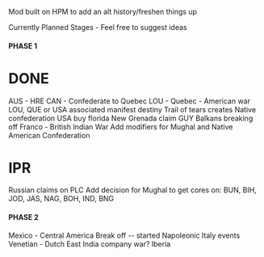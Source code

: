 Mod built on HPM to add an alt history/freshen things up

Currently Planned Stages - Feel free to suggest ideas

#### PHASE 1 ####

# DONE #
AUS - HRE 
CAN - Confederate to Quebec 
LOU - Quebec - American war 
LOU, QUE or USA associated manifest destiny 
Trail of tears creates Native confederation 
USA buy florida 
New Grenada claim GUY
Balkans breaking off
Franco - British Indian War
Add modifiers for Mughal and Native American Confederation

# IPR #
Russian claims on PLC
Add decision for Mughal to get cores on: BUN, BIH, JOD, JAS, NAG, BOH, IND, BNG

#### PHASE 2 ####
Mexico - Central America Break off -- started
Napoleonic Italy events 
Venetian - Dutch East India company war?
Iberia